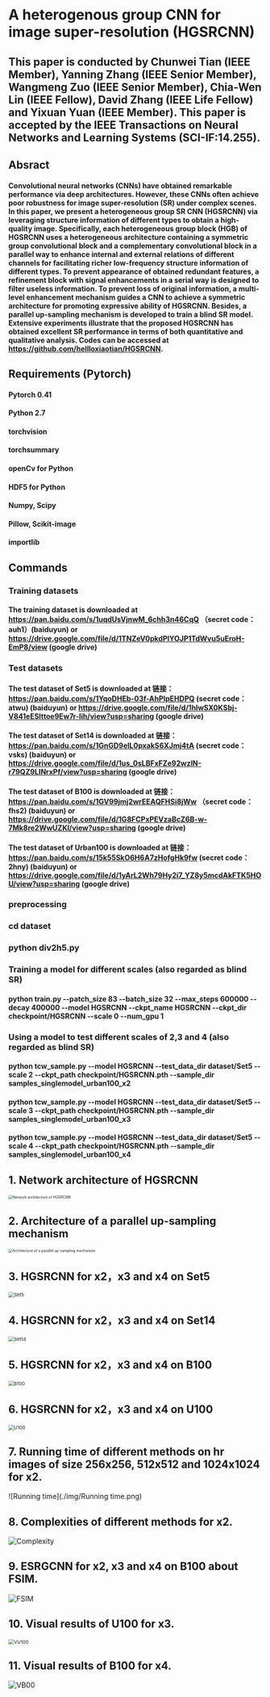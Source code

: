 # A heterogenous group CNN for image super-resolution (HGSRCNN)
## This paper is conducted by Chunwei Tian (IEEE Member), Yanning Zhang (IEEE Senior Member), Wangmeng Zuo (IEEE Senior Member), Chia-Wen Lin (IEEE Fellow), David Zhang (IEEE Life Fellow) and Yixuan Yuan (IEEE Member). This paper is accepted by the IEEE Transactions on Neural Networks and Learning Systems (SCI-IF:14.255).  

## Absract
#### Convolutional neural networks (CNNs) have obtained remarkable performance via deep architectures. However, these CNNs often achieve poor robustness for image super-resolution (SR) under complex scenes. In this paper, we present a heterogeneous group SR CNN (HGSRCNN) via leveraging structure information of different types to obtain a high-quality image. Specifically, each heterogeneous group block (HGB) of HGSRCNN uses a heterogeneous architecture containing a symmetric group convolutional block and a complementary convolutional block in a parallel way to enhance internal and external relations of different channels for facilitating richer low-frequency structure information of different types. To prevent appearance of obtained redundant features, a refinement block with signal enhancements in a serial way is designed to filter useless information. To prevent loss of original information, a multi-level enhancement mechanism guides a CNN to achieve a symmetric architecture for promoting expressive ability of HGSRCNN. Besides, a parallel up-sampling mechanism is developed to train a blind SR model. Extensive experiments illustrate that the proposed HGSRCNN has obtained excellent SR performance in terms of both quantitative and qualitative analysis. Codes can be accessed at https://github.com/hellloxiaotian/HGSRCNN.

## Requirements (Pytorch)  
#### Pytorch 0.41

#### Python 2.7

#### torchvision

#### torchsummary

#### openCv for Python

#### HDF5 for Python

#### Numpy, Scipy

#### Pillow, Scikit-image

#### importlib

## Commands
### Training datasets

#### The training dataset is downloaded at https://pan.baidu.com/s/1uqdUsVjnwM_6chh3n46CqQ （secret code：auh1）(baiduyun) or https://drive.google.com/file/d/1TNZeV0pkdPlYOJP1TdWvu5uEroH-EmP8/view (google drive)

### Test datasets

#### The test dataset of Set5 is downloaded at 链接：https://pan.baidu.com/s/1YqoDHEb-03f-AhPIpEHDPQ (secret code：atwu) (baiduyun) or https://drive.google.com/file/d/1hlwSX0KSbj-V841eESlttoe9Ew7r-Iih/view?usp=sharing (google drive)

#### The test dataset of Set14 is downloaded at 链接：https://pan.baidu.com/s/1GnGD9elL0pxakS6XJmj4tA (secret code：vsks) (baiduyun) or https://drive.google.com/file/d/1us_0sLBFxFZe92wzIN-r79QZ9LINrxPf/view?usp=sharing (google drive)

#### The test dataset of B100 is downloaded at 链接：https://pan.baidu.com/s/1GV99jmj2wrEEAQFHSi8jWw （secret code：fhs2) (baiduyun) or https://drive.google.com/file/d/1G8FCPxPEVzaBcZ6B-w-7Mk8re2WwUZKl/view?usp=sharing (google drive)

#### The test dataset of Urban100 is downloaded at 链接：https://pan.baidu.com/s/15k55SkO6H6A7zHofgHk9fw (secret code：2hny) (baiduyun) or https://drive.google.com/file/d/1yArL2Wh79Hy2i7_YZ8y5mcdAkFTK5HOU/view?usp=sharing (google drive)

### preprocessing

### cd dataset

### python div2h5.py

### Training a model for different scales (also regarded as blind SR)

#### python train.py --patch_size 83 --batch_size 32 --max_steps 600000 --decay 400000 --model HGSRCNN --ckpt_name HGSRCNN --ckpt_dir checkpoint/HGSRCNN --scale 0 --num_gpu 1

### Using a model to test different scales of 2,3 and 4 (also regarded as blind SR)

#### python tcw_sample.py --model HGSRCNN --test_data_dir dataset/Set5 --scale 2 --ckpt_path checkpoint/HGSRCNN.pth --sample_dir samples_singlemodel_urban100_x2

#### python tcw_sample.py --model HGSRCNN --test_data_dir dataset/Set5 --scale 3 --ckpt_path checkpoint/HGSRCNN.pth --sample_dir samples_singlemodel_urban100_x3

#### python tcw_sample.py --model HGSRCNN --test_data_dir dataset/Set5 --scale 4 --ckpt_path checkpoint/HGSRCNN.pth --sample_dir samples_singlemodel_urban100_x4

## 1. Network architecture of HGSRCNN

<img src="./img/Network architecture of HGSRCNN.png" alt="Network architecture of HGSRCNN" style="zoom:50%;" />

## 2. Architecture of a parallel up-sampling mechanism

<img src="./img/Architecture of a parallel up-sampling mechanism.png" alt="Architecture of a parallel up-sampling mechanism" style="zoom:50%;" />

## 3. HGSRCNN for x2，x3 and x4 on Set5

<img src="./img/Set5.png" alt="Set5" style="zoom:67%;" />

## 4. HGSRCNN for x2，x3 and x4 on Set14

<img src="./img/Set14.png" alt="Set14" style="zoom:67%;" />

## 5. HGSRCNN for x2，x3 and x4  on B100

<img src="./img/B100.png" alt="B100" style="zoom:67%;" />

## 6. HGSRCNN for x2，x3 and x4  on U100

<img src="./img/U100.png" alt="U100" style="zoom:67%;" />

## 7. Running time of different methods on hr images of size 256x256, 512x512 and 1024x1024 for x2.

![Running time](./img/Running time.png)

## 8. Complexities of different methods for x2.

![Complexity](./img/Complexity.png)

## 9. ESRGCNN for x2, x3 and x4 on B100 about FSIM.

![FSIM](./img/FSIM.png)

## 10. Visual results of U100 for x3.

<img src="./img/VU100.png" alt="VU100" style="zoom:67%;" />

## 11. Visual results of B100 for x4.

![VB00](./img/VB00.png)
